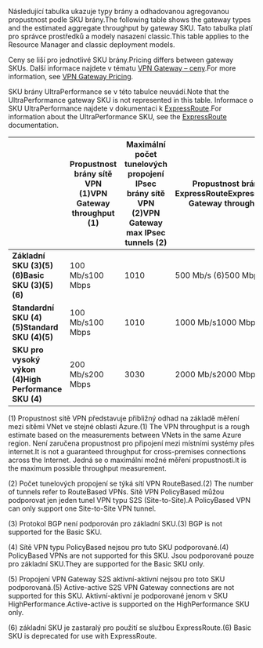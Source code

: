 <span data-ttu-id="135cd-101">Následující tabulka ukazuje typy brány a odhadovanou agregovanou propustnost podle SKU brány.</span><span class="sxs-lookup"><span data-stu-id="135cd-101">The following table shows the gateway types and the estimated aggregate throughput by gateway SKU.</span></span> <span data-ttu-id="135cd-102">Tato tabulka platí pro správce prostředků a modely nasazení classic.</span><span class="sxs-lookup"><span data-stu-id="135cd-102">This table applies to the Resource Manager and classic deployment models.</span></span> 

<span data-ttu-id="135cd-103">Ceny se liší pro jednotlivé SKU brány.</span><span class="sxs-lookup"><span data-stu-id="135cd-103">Pricing differs between gateway SKUs.</span></span> <span data-ttu-id="135cd-104">Další informace najdete v tématu [VPN Gateway – ceny](https://azure.microsoft.com/pricing/details/vpn-gateway).</span><span class="sxs-lookup"><span data-stu-id="135cd-104">For more information, see [VPN Gateway Pricing](https://azure.microsoft.com/pricing/details/vpn-gateway).</span></span>

<span data-ttu-id="135cd-105">SKU brány UltraPerformance se v této tabulce neuvádí.</span><span class="sxs-lookup"><span data-stu-id="135cd-105">Note that the UltraPerformance gateway SKU is not represented in this table.</span></span> <span data-ttu-id="135cd-106">Informace o SKU UltraPerformance najdete v dokumentaci k [ExpressRoute](../articles/expressroute/expressroute-about-virtual-network-gateways.md).</span><span class="sxs-lookup"><span data-stu-id="135cd-106">For information about the UltraPerformance SKU, see the [ExpressRoute](../articles/expressroute/expressroute-about-virtual-network-gateways.md) documentation.</span></span>

|  | <span data-ttu-id="135cd-107">**Propustnost brány sítě VPN (1)**</span><span class="sxs-lookup"><span data-stu-id="135cd-107">**VPN Gateway throughput (1)**</span></span> | <span data-ttu-id="135cd-108">**Maximální počet tunelových propojení IPsec brány sítě VPN (2)**</span><span class="sxs-lookup"><span data-stu-id="135cd-108">**VPN Gateway max IPsec tunnels (2)**</span></span> | <span data-ttu-id="135cd-109">**Propustnost brány ExpressRoute**</span><span class="sxs-lookup"><span data-stu-id="135cd-109">**ExpressRoute Gateway throughput**</span></span> | <span data-ttu-id="135cd-110">**Brána sítě VPN a ExpressRoute vedle sebe**</span><span class="sxs-lookup"><span data-stu-id="135cd-110">**VPN Gateway and ExpressRoute coexist**</span></span> |
| --- | --- | --- | --- | --- |
| <span data-ttu-id="135cd-111">**Základní SKU (3)(5)(6)**</span><span class="sxs-lookup"><span data-stu-id="135cd-111">**Basic SKU (3)(5)(6)**</span></span> |<span data-ttu-id="135cd-112">100 Mb/s</span><span class="sxs-lookup"><span data-stu-id="135cd-112">100 Mbps</span></span> |<span data-ttu-id="135cd-113">10</span><span class="sxs-lookup"><span data-stu-id="135cd-113">10</span></span> |<span data-ttu-id="135cd-114">500 Mb/s (6)</span><span class="sxs-lookup"><span data-stu-id="135cd-114">500 Mbps (6)</span></span> |<span data-ttu-id="135cd-115">Ne</span><span class="sxs-lookup"><span data-stu-id="135cd-115">No</span></span> |
| <span data-ttu-id="135cd-116">**Standardní SKU (4)(5)**</span><span class="sxs-lookup"><span data-stu-id="135cd-116">**Standard SKU (4)(5)**</span></span> |<span data-ttu-id="135cd-117">100 Mb/s</span><span class="sxs-lookup"><span data-stu-id="135cd-117">100 Mbps</span></span> |<span data-ttu-id="135cd-118">10</span><span class="sxs-lookup"><span data-stu-id="135cd-118">10</span></span> |<span data-ttu-id="135cd-119">1000 Mb/s</span><span class="sxs-lookup"><span data-stu-id="135cd-119">1000 Mbps</span></span> |<span data-ttu-id="135cd-120">Ano</span><span class="sxs-lookup"><span data-stu-id="135cd-120">Yes</span></span> |
| <span data-ttu-id="135cd-121">**SKU pro vysoký výkon (4)**</span><span class="sxs-lookup"><span data-stu-id="135cd-121">**High Performance SKU (4)**</span></span> |<span data-ttu-id="135cd-122">200 Mb/s</span><span class="sxs-lookup"><span data-stu-id="135cd-122">200 Mbps</span></span> |<span data-ttu-id="135cd-123">30</span><span class="sxs-lookup"><span data-stu-id="135cd-123">30</span></span> |<span data-ttu-id="135cd-124">2000 Mb/s</span><span class="sxs-lookup"><span data-stu-id="135cd-124">2000 Mbps</span></span> |<span data-ttu-id="135cd-125">Ano</span><span class="sxs-lookup"><span data-stu-id="135cd-125">Yes</span></span> |


<span data-ttu-id="135cd-126">(1) Propustnost sítě VPN představuje přibližný odhad na základě měření mezi sítěmi VNet ve stejné oblasti Azure.</span><span class="sxs-lookup"><span data-stu-id="135cd-126">(1) The VPN throughput is a rough estimate based on the measurements between VNets in the same Azure region.</span></span> <span data-ttu-id="135cd-127">Není zaručena propustnost pro připojení mezi místními systémy přes internet.</span><span class="sxs-lookup"><span data-stu-id="135cd-127">It is not a guaranteed throughput for cross-premises connections across the Internet.</span></span> <span data-ttu-id="135cd-128">Jedná se o maximální možné měření propustnosti.</span><span class="sxs-lookup"><span data-stu-id="135cd-128">It is the maximum possible throughput measurement.</span></span>

<span data-ttu-id="135cd-129">(2) Počet tunelových propojení se týká sítí VPN RouteBased.</span><span class="sxs-lookup"><span data-stu-id="135cd-129">(2) The number of tunnels refer to RouteBased VPNs.</span></span> <span data-ttu-id="135cd-130">Sítě VPN PolicyBased můžou podporovat jen jeden tunel VPN typu S2S (Site-to-Site).</span><span class="sxs-lookup"><span data-stu-id="135cd-130">A PolicyBased VPN can only support one Site-to-Site VPN tunnel.</span></span>

<span data-ttu-id="135cd-131">(3) Protokol BGP není podporován pro základní SKU.</span><span class="sxs-lookup"><span data-stu-id="135cd-131">(3) BGP is not supported for the Basic SKU.</span></span>

<span data-ttu-id="135cd-132">(4) Sítě VPN typu PolicyBased nejsou pro tuto SKU podporované.</span><span class="sxs-lookup"><span data-stu-id="135cd-132">(4) PolicyBased VPNs are not supported for this SKU.</span></span> <span data-ttu-id="135cd-133">Jsou podporované pouze pro základní SKU.</span><span class="sxs-lookup"><span data-stu-id="135cd-133">They are supported for the Basic SKU only.</span></span>

<span data-ttu-id="135cd-134">(5) Propojení VPN Gateway S2S aktivní-aktivní nejsou pro toto SKU podporovaná.</span><span class="sxs-lookup"><span data-stu-id="135cd-134">(5) Active-active S2S VPN Gateway connections are not supported for this SKU.</span></span> <span data-ttu-id="135cd-135">Aktivní-aktivní je podporované jenom v SKU HighPerformance.</span><span class="sxs-lookup"><span data-stu-id="135cd-135">Active-active is supported on the HighPerformance SKU only.</span></span>

<span data-ttu-id="135cd-136">(6) základní SKU je zastaralý pro použití se službou ExpressRoute.</span><span class="sxs-lookup"><span data-stu-id="135cd-136">(6) Basic SKU is deprecated for use with ExpressRoute.</span></span>
